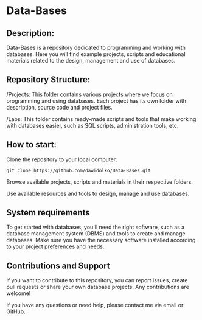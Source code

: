 # Data-Bases

## **Description:**
Data-Bases is a repository dedicated to programming and working with databases. Here you will find example projects, scripts and educational materials related to the design, management and use of databases.

## **Repository Structure:**
/Projects: This folder contains various projects where we focus on programming and using databases. Each project has its own folder with description, source code and project files.

/Labs: This folder contains ready-made scripts and tools that make working with databases easier, such as SQL scripts, administration tools, etc.

## **How ​​to start:**

Clone the repository to your local computer:
```
git clone https://github.com/dawidolko/Data-Bases.git
```

Browse available projects, scripts and materials in their respective folders.

Use available resources and tools to design, manage and use databases.

## **System requirements**
To get started with databases, you'll need the right software, such as a database management system (DBMS) and tools to create and manage databases. Make sure you have the necessary software installed according to your project preferences and needs.

## **Contributions and Support**
If you want to contribute to this repository, you can report issues, create pull requests or share your own database projects. Any contributions are welcome!

If you have any questions or need help, please contact me via email or GitHub.
